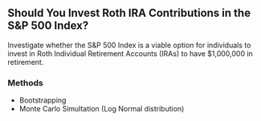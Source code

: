 ## Should You Invest Roth IRA Contributions in the S&P 500 Index?
Investigate whether the S&P 500 Index is a viable option for individuals to invest in Roth Individual Retirement Accounts (IRAs) to have $1,000,000 in retirement.

### Methods
- Bootstrapping
- Monte Carlo Simultation (Log Normal distribution)
